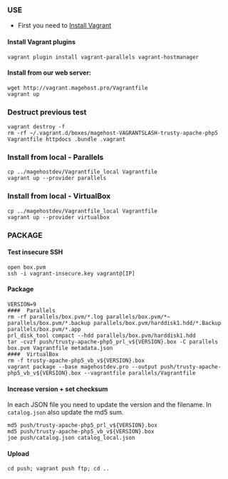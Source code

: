 ### USE

* First you need to [Install Vagrant](http://www.vagrantup.com/download)

#### Install Vagrant plugins
```
vagrant plugin install vagrant-parallels vagrant-hostmanager
```

#### Install from our web server:
```
wget http://vagrant.magehost.pro/Vagrantfile
vagrant up
```

### Destruct previous test
```
vagrant destroy -f
rm -rf ~/.vagrant.d/boxes/magehost-VAGRANTSLASH-trusty-apache-php5 Vagrantfile httpdocs .bundle .vagrant
```

### Install from local - Parallels
```
cp ../magehostdev/Vagrantfile_local Vagrantfile
vagrant up --provider parallels
```

### Install from local - VirtualBox
```
cp ../magehostdev/Vagrantfile_local Vagrantfile
vagrant up --provider virtualbox
```

### PACKAGE

#### Test insecure SSH
```
open box.pvm
ssh -i vagrant-insecure.key vagrant@[IP]
```

#### Package
```
VERSION=9
####  Parallels
rm -rf parallels/box.pvm/*.log parallels/box.pvm/*~ parallels/box.pvm/*.backup parallels/box.pvm/harddisk1.hdd/*.Backup parallels/box.pvm/*.app
prl_disk_tool compact --hdd parallels/box.pvm/harddisk1.hdd
tar -cvzf push/trusty-apache-php5_prl_v${VERSION}.box -C parallels box.pvm Vagrantfile metadata.json
####  VirtualBox
rm -f trusty-apache-php5_vb_v${VERSION}.box
vagrant package --base magehostdev.pro --output push/trusty-apache-php5_vb_v${VERSION}.box --vagrantfile parallels/Vagrantfile
```

#### Increase version + set checksum
In each JSON file you need to update the version and the filename. In `catalog.json` also update the md5 sum.
```
md5 push/trusty-apache-php5_prl_v${VERSION}.box
md5 push/trusty-apache-php5_vb_v${VERSION}.box
joe push/catalog.json catalog_local.json
```

#### Upload
```
cd push; vagrant push ftp; cd ..
```
